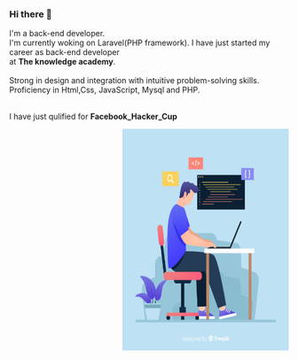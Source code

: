 ### Hi there 👋
I'm a back-end developer.<br> I'm currently woking on Laravel(PHP framework).
I have just started my career as back-end developer<br> at
<strong>The knowledge academy</strong>.<br><br>
Strong in design and integration with intuitive problem-solving skills.
<br>
Proficiency in Html,Css, JavaScript, Mysql and PHP.<br><br>

I have just qulified for <strong>Facebook_Hacker_Cup</p>

  <img src="2842579.jpg" align="right"  height="400px" width="300px">
